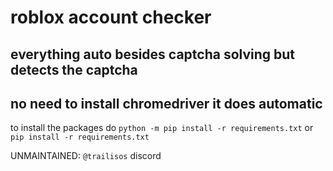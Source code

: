 # roblox account checker
## everything auto besides captcha solving but detects the captcha
## no need to install chromedriver it does automatic
to install the packages do `python -m pip install -r requirements.txt` or `pip install -r requirements.txt`


UNMAINTAINED: ``@trailisos`` discord

